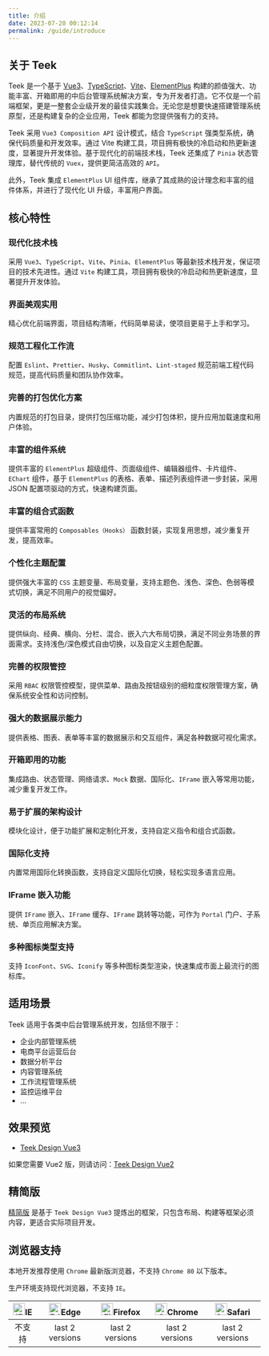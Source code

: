 ```yaml
---
title: 介绍
date: 2023-07-20 00:12:14
permalink: /guide/introduce
---
```


## 关于 Teek

Teek 是一个基于 [Vue3](https://github.com/vuejs/core)、[TypeScript](https://www.typescriptlang.org/)、[Vite](https://github.com/vitejs/vite)、[ElementPlus](https://element-plus.org/zh-CN) 构建的颜值强大、功能丰富、开箱即用的中后台管理系统解决方案，专为开发者打造。它不仅是一个前端框架，更是一整套企业级开发的最佳实践集合。无论您是想要快速搭建管理系统原型，还是构建复杂的企业应用，Teek 都能为您提供强有力的支持。

Teek 采用 `Vue3 Composition API` 设计模式，结合 `TypeScript` 强类型系统，确保代码质量和开发效率。通过 Vite 构建工具，项目拥有极快的冷启动和热更新速度，显著提升开发体验。基于现代化的前端技术栈，Teek 还集成了 `Pinia` 状态管理库，替代传统的 `Vuex`，提供更简洁高效的 `API`。

此外，Teek 集成 `ElementPlus` UI 组件库，继承了其成熟的设计理念和丰富的组件体系，并进行了现代化 UI 升级，丰富用户界面。

## 核心特性

### 现代化技术栈

采用 `Vue3`、`TypeScript`、`Vite`、`Pinia`、`ElementPlus` 等最新技术栈开发，保证项目的技术先进性。通过 `Vite` 构建工具，项目拥有极快的冷启动和热更新速度，显著提升开发体验。

### 界面美观实用

精心优化前端界面，项目结构清晰，代码简单易读，使项目更易于上手和学习。

### 规范工程化工作流

配置 `Eslint`、`Prettier`、`Husky`、`Commitlint`、`Lint-staged` 规范前端工程代码规范，提高代码质量和团队协作效率。

### 完善的打包优化方案

内置规范的打包目录，提供打包压缩功能，减少打包体积，提升应用加载速度和用户体验。

### 丰富的组件系统

提供丰富的 `ElementPlus` 超级组件、页面级组件、编辑器组件、卡片组件、`EChart` 组件，基于 `ElementPlus` 的表格、表单、描述列表组件进一步封装，采用 JSON 配置项驱动的方式，快速构建页面。

### 丰富的组合式函数

提供丰富常用的 `Composables（Hooks）` 函数封装，实现复用思想，减少重复开发，提高效率。

### 个性化主题配置

提供强大丰富的 `CSS` 主题变量、布局变量，支持主题色、浅色、深色、色弱等模式切换，满足不同用户的视觉偏好。

### 灵活的布局系统

提供纵向、经典、横向、分栏、混合、嵌入六大布局切换，满足不同业务场景的界面需求。支持浅色/深色模式自由切换，以及自定义主题色配置。

### 完善的权限管控

采用 `RBAC` 权限管控模型，提供菜单、路由及按钮级别的细粒度权限管理方案，确保系统安全性和访问控制。

### 强大的数据展示能力

提供表格、图表、表单等丰富的数据展示和交互组件，满足各种数据可视化需求。

### 开箱即用的功能

集成路由、状态管理、网络请求、`Mock` 数据、国际化、`IFrame` 嵌入等常用功能，减少重复开发工作。

### 易于扩展的架构设计

模块化设计，便于功能扩展和定制化开发，支持自定义指令和组合式函数。

### 国际化支持

内置常用国际化转换函数，支持自定义国际化切换，轻松实现多语言应用。

### IFrame 嵌入功能

提供 `IFrame` 嵌入、`IFrame` 缓存、`IFrame` 跳转等功能，可作为 `Portal` 门户、子系统、单页应用解决方案。

### 多种图标类型支持

支持 `IconFont`、`SVG`、`Iconify` 等多种图标类型渲染，快速集成市面上最流行的图标库。

## 适用场景

Teek 适用于各类中后台管理系统开发，包括但不限于：

- 企业内部管理系统
- 电商平台运营后台
- 数据分析平台
- 内容管理系统
- 工作流程管理系统
- 监控运维平台
- ...

## 效果预览

- [Teek Design Vue3](https://vue3-design.teek.top/)

如果您需要 Vue2 版，则请访问：[Teek Design Vue2](https://vue2-design.teek.top/)

## 精简版

[精简版](https://github.com/Kele-Bingtang/teek-design-template) 是基于 `Teek Design Vue3` 提炼出的框架，只包含布局、构建等框架必须内容，更适合实际项目开发。

## 浏览器支持

本地开发推荐使用 `Chrome` 最新版浏览器，不支持 `Chrome 80` 以下版本。

生产环境支持现代浏览器，不支持 `IE`。

| [<img src="https://raw.githubusercontent.com/alrra/browser-logos/master/src/archive/internet-explorer_9-11/internet-explorer_9-11_48x48.png" alt="IE" width="24px" height="24px"  />](http://godban.github.io/browsers-support-badges/)IE | [<img src="https://raw.githubusercontent.com/alrra/browser-logos/master/src/edge/edge_48x48.png" alt=" Edge" width="24px" height="24px" />](http://godban.github.io/browsers-support-badges/)Edge | [<img src="https://raw.githubusercontent.com/alrra/browser-logos/master/src/firefox/firefox_48x48.png" alt="Firefox" width="24px" height="24px" />](http://godban.github.io/browsers-support-badges/)Firefox | [<img src="https://raw.githubusercontent.com/alrra/browser-logos/master/src/chrome/chrome_48x48.png" alt="Chrome" width="24px" height="24px" />](http://godban.github.io/browsers-support-badges/)Chrome | [<img src="https://raw.githubusercontent.com/alrra/browser-logos/master/src/safari/safari_48x48.png" alt="Safari" width="24px" height="24px" />](http://godban.github.io/browsers-support-badges/)Safari |
| :---------------------------------------------------------------------------------------------------------------------------------------------------------------------------------------------------------------------------------------: | :-----------------------------------------------------------------------------------------------------------------------------------------------------------------------------------------------: | :----------------------------------------------------------------------------------------------------------------------------------------------------------------------------------------------------------: | :------------------------------------------------------------------------------------------------------------------------------------------------------------------------------------------------------: | :------------------------------------------------------------------------------------------------------------------------------------------------------------------------------------------------------: |
|                                                                                                                  不支持                                                                                                                   |                                                                                          last 2 versions                                                                                          |                                                                                               last 2 versions                                                                                                |                                                                                             last 2 versions                                                                                              |                                                                                             last 2 versions                                                                                              |
